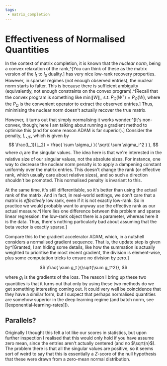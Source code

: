```yaml
---
tags:
 - matrix_completion
---
```


# Effectiveness of Normalised Quantities

In the context of matrix completion, it is known that the *nuclear norm*, being a convex relaxation of the rank,^[You can think of these as the matrix version of the $l_1$ to $l_0$ duality.] has very nice low-rank recovery properties. However, in sparser regimes (not enough observed entries), the nuclear norm starts to falter. This is because there is sufficient ambiguity (equivalently, not enough constraints on the convex program).^[Recall that the convex program is something like $\min \|W\|_{\star} \text{ s.t. } P_{\Omega}(W^\star) = P_{\Omega}(W)$, where the $P_{\Omega}$ is the convenient operator to extract the observed entries.]
Thus, minimising the nuclear norm doesn't actually recover the true matrix.

However, it turns out that simply normalising it works wonder.^[It's non-convex, though; here I am talking about running a gradient method to optimise this (and for some reason ADAM is far superior).] Consider the penalty, $L_{\star/F}$, which is given by
$$
\frac{L_1}{L_2} = \frac{ \sum \sigma_i }{ \sqrt{ \sum \sigma_i^2 } },
$$
where $\sigma_i$ are the singular values. The idea here is that we're interested in the relative size of our singular values, not the absolute sizes. For instance, one way to decrease the nuclear norm penalty is to apply a dampening constant uniformly over the matrix entries. This doesn't change the rank (or effective rank, which usually care about relative sizes), and so such a direction shouldn't be promoted. This normalised penalty is invariant to this.

At the same time, it's still differentiable, so it's better than using the actual rank of the matrix. And in fact, in real-world settings, we don't care that a matrix is *effectively* low rank, even if it is not exactly low-rank. So in practice we would probably want to anyway use the effective rank as our actual measure.^[Here lies one difference between this problem and sparse linear regression: the low-rank object there is a parameter, whereas here it is the data. Thus, there's nothing particularly bad about assuming that the beta vector is exactly sparse.]

Compare this to the gradient accelerator ADAM, which, in a nutshell considers a normalised gradient sequence. That is, the update step is given by^[Granted, I am hiding some details, like how the summation is actually weighted to prioritise the most recent gradient, the division is element-wise, plus some computation tricks to ensure no division by zero.]

$$
\frac{ \sum g_t }{\sqrt{\sum g_t^2}},
$$

where $g_t$ is the gradients of the loss. The reason I bring up these two quantities is that it turns out that only by using these two methods do we get something interesting coming out. It could very well be coincidence that they have a similar form, but I suspect that perhaps normalised quantities are somehow superior in the deep learning regime (and batch norm, see [[exponential-learning-rates]]).

## Parallels?

Originally I thought this felt a lot like our scores in statistics, but upon further inspection I realised that this would only hold if you have assume zero mean, since the entries aren't actually centered (and no $\sqrt{n}$). The problem there is that all the singular values are positive, so it seems sort of weird to say that this is essentially a $Z$-score of the null hypothesis that these were drawn from a zero-mean normal distribution.